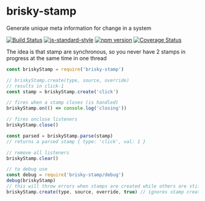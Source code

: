 # brisky-stamp
Generate unique meta information for change in a system

[![Build Status](https://travis-ci.org/vigour-io/brisky-stamp.svg?branch=master)](https://travis-ci.org/vigour-io/brisky-stamp)
[![js-standard-style](https://img.shields.io/badge/code%20style-standard-brightgreen.svg)](http://standardjs.com/)
[![npm version](https://badge.fury.io/js/brisky-stamp.svg)](https://badge.fury.io/js/brisky-stamp)
[![Coverage Status](https://coveralls.io/repos/github/vigour-io/brisky-stamp/badge.svg?branch=master)](https://coveralls.io/github/vigour-io/brisky-stamp?branch=master)

The idea is that stamp are synchronous, so you never have 2 stamps in progress at the same time in one thread

```javascript
const briskyStamp = require('brisky-stamp')

// briskyStamp.create(type, source, override)
// results in click-1
const stamp = briskyStamp.create('click')

// fires when a stamp closes (is handled)
briskyStamp.on(() => console.log('closing'))

// fires onclose listeners
briskyStamp.close()

const parsed = briskyStamp.parse(stamp)
// returns a parsed stamp { type: 'click', val: 1 }

// remove all listeners
briskyStamp.clear()

// to debug use
const debug = require('brisky-stamp/debug')
debug(briskyStamp)
// this will throw errors when stamps are created while others are still open
briskyStamp.create(type, source, override, true) // ignores stamp creation for debugging
```
